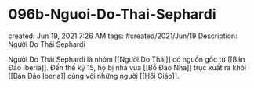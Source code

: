 # 096b-Nguoi-Do-Thai-Sephardi

created: Jun 19, 2021 7:26 AM
tags: #created/2021/Jun/19
Description: Người Do Thái Sephardi

Người Do Thái Sephardi là nhóm [[Người Do Thái]] có nguồn gốc từ [[Bán Đảo Iberia]]. Đến thế kỷ 15, họ bị nhà vua [[Bồ Đào Nha]] trục xuất ra khỏi [[Bán Đảo Iberia]] cùng với những người [[Hồi Giáo]].